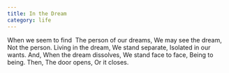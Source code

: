 ```yaml
---
title: In the Dream
category: life
---
```


When we seem to find  The person of our dreams, We may see the dream, Not the person.
Living in the dream, We stand separate, Isolated in our wants.
And, When the dream dissolves, We stand face to face, Being to being.
Then, The door opens, Or it closes.
